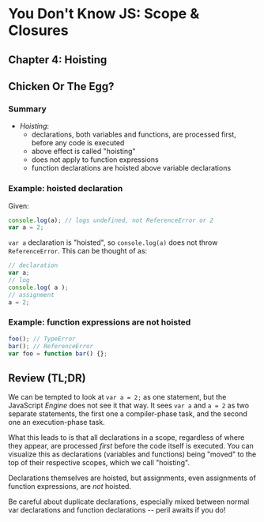 # You Don't Know JS: Scope & Closures
## Chapter 4: Hoisting

## Chicken Or The Egg?

### Summary

- *Hoisting*:
    - declarations, both variables and functions, are processed first, before any code is executed
    - above effect is called "hoisting"
    - does not apply to function expressions
    - function declarations are hoisted above variable declarations


### Example: hoisted declaration
Given:

```js
console.log(a); // logs undefined, not ReferenceError or 2
var a = 2;
```

`var a` declaration is "hoisted", so `console.log(a)` does not throw `ReferenceError`. This can be thought of as:

```js
// declaration
var a;
// log
console.log( a );
// assignment
a = 2;
```


### Example: function expressions are not hoisted

```js
foo(); // TypeError
bar(); // ReferenceError
var foo = function bar() {};
```

## Review (TL;DR)

We can be tempted to look at `var a = 2;` as one statement, but the JavaScript *Engine* does not see it that way. It sees `var a` and `a = 2` as two separate statements, the first one a compiler-phase task, and the second one an execution-phase task.

What this leads to is that all declarations in a scope, regardless of where they appear, are processed *first* before the code itself is executed. You can visualize this as declarations (variables and functions) being "moved" to the top of their respective scopes, which we call "hoisting".

Declarations themselves are hoisted, but assignments, even assignments of function expressions, are *not* hoisted.

Be careful about duplicate declarations, especially mixed between normal var declarations and function declarations -- peril awaits if you do!
